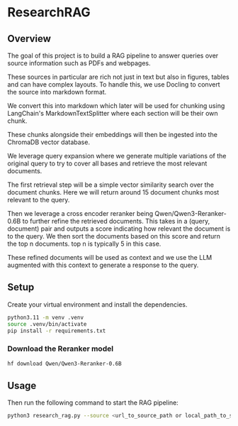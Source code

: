 # ResearchRAG

## Overview

The goal of this project is to build a RAG pipeline to answer queries over source information such as PDFs and webpages.

These sources in particular are rich not just in text but also in figures, tables and can have complex layouts.
To handle this, we use Docling to convert the source into markdown format.

We convert this into markdown which later will be used for chunking using LangChain's MarkdownTextSplitter where each section will be their own chunk.

These chunks alongside their embeddings will then be ingested into the ChromaDB vector database.

We leverage query expansion where we generate multiple variations of the original query to try to cover all bases and retrieve the most relevant documents.

The first retrieval step will be a simple vector similarity search over the document chunks. Here we will return around 15 document chunks most relevant to the query.

Then we leverage a cross encoder reranker being Qwen/Qwen3-Reranker-0.6B to further refine the retrieved documents.
This takes in a (query, document) pair and outputs a score indicating how relevant the document is to the query.
We then sort the documents based on this score and return the top n documents. top n is typically 5 in this case.

These refined documents will be used as context and we use the LLM augmented with this context to generate a response to the query.

## Setup

Create your virtual environment and install the dependencies.

```bash
python3.11 -m venv .venv
source .venv/bin/activate
pip install -r requirements.txt
```

### Download the Reranker model

```bash
hf download Qwen/Qwen3-Reranker-0.6B
```

## Usage

Then run the following command to start the RAG pipeline:

```bash
python3 research_rag.py --source <url_to_source_path or local_path_to_source>
```